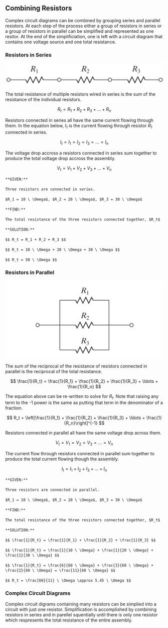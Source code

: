 ## Combining Resistors

Complex circuit diagrams can be combined by grouping series and parallel resistors. At each step of the process either a group of resistors in series or a group of resistors in parallel can be simplified and represented as one resitor. At the end of the simplificiation, one is left with a circuit diagram that contains one voltage source and one total resistance.

### Resistors in Series

![resistors in series](images/resistors_in_series.jpg)

The total resistance of multiple resistors wired in series is the sum of the resistance of the individual resistors.

$$ R_t = R_1 + R_2 + R_3 + \ldots + R_n $$

Resistors connected in series all have the same current flowing through them. In the equation below, $I_1$ is the current flowing through resistor $R_1$ connected in series.

$$ I_t = I_1 = I_2 = I_3 = \ldots = I_n $$

The voltage drop accross a resistors connected in series sum together to produce the total voltage drop accross the assembly.

$$ V_t = V_1 + V_2 + V_3 + \ldots + V_n $$

```{card} **Worked Example**
**GIVEN:**

Three resistors are connected in series.

$R_1 = 10 \ \Omega$, $R_2 = 20 \ \Omega$, $R_3 = 30 \ \Omega$

**FIND:**

The total resistance of the three resistors connected together, $R_t$

**SOLUTION:**

$$ R_t = R_1 + R_2 + R_3 $$

$$ R_t = 10 \ \Omega + 20 \ \Omega + 30 \ \Omega $$

$$ R_t = 50 \ \Omega $$

```

### Resistors in Parallel

![resistors in parallel](images/resistors_in_parallel.jpg)

The sum of the reciprocal of the resistance of resistors connected in parallel is the reciprocal of the total resistance.

$$ \frac{1}{R_t} = \frac{1}{R_1} + \frac{1}{R_2} + \frac{1}{R_3} + \ldots + \frac{1}{R_n} $$

The equation above can be re-written to solve for $R_t$. Note that raising any term to the -1 power is the same as putting that term in the denominator of a fraction.

$$ R_t = \left[\frac{1}{R_1} + \frac{1}{R_2} + \frac{1}{R_3} + \ldots + \frac{1}{R_n}\right]^{-1} $$

Resistors connected in parallel all have the same voltage drop across them.

$$ V_t = V_1 = V_2 = V_3 = \ldots = V_n $$

The current flow through resistors connected in parallel sum together to produce the total current flowing though the assembly.

$$ I_t = I_1 + I_2 + I_3 + \ldots + I_n $$

```{card} **Worked Example**
**GIVEN:**

Three resistors are connected in parallel.

$R_1 = 10 \ \Omega$, $R_2 = 20 \ \Omega$, $R_3 = 30 \ \Omega$

**FIND:**

The total resistance of the three resistors connected together, $R_t$

**SOLUTION:**

$$ \frac{1}{R_t} = \frac{1}{R_1} + \frac{1}{R_2} + \frac{1}{R_3} $$

$$ \frac{1}{R_t} = \frac{1}{10 \ \Omega} + \frac{1}{20 \ \Omega} + \frac{1}{30 \ \Omega} $$

$$ \frac{1}{R_t} = \frac{6}{60 \ \Omega} + \frac{3}{60 \ \Omega} + \frac{2}{60 \ \Omega} = \frac{11}{60 \ \Omega} $$

$$ R_t = \frac{60}{11} \ \Omega \approx 5.45 \ \Omega $$

```

### Complex Circuit Diagrams

Complex circuit digrams containing many resistors can be simplied into a circuit with just one resistor. Simplification is accomplished by combining resistors in series and in parellel squentially until there is only one resistor which respresents the total resistance of the entire assembly. 
